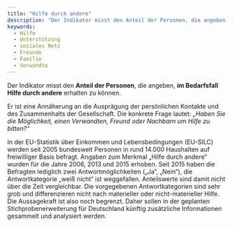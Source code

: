 ```yaml
---
title: "Hilfe durch andere"
description: "Der Indikator misst den Anteil der Personen, die angeben, im Bedarfsfall Hilfe durch andere erhalten zu können."
keywords:
  - Hilfe
  - Unterstützung
  - soziales Netz
  - Freunde
  - Familie
  - Verwandte
---
```

<!-- Prologue start -->

Der Indikator misst den **Anteil der Personen**, die angeben, **im Bedarfsfall Hilfe durch andere** erhalten zu können. 

Er ist eine Annäherung an die Ausprägung der persönlichen Kontakte und des Zusammenhalts der Gesellschaft. Die konkrete Frage lautet: *„Haben Sie die Möglichkeit, einen Verwandten, Freund oder Nachbarn um Hilfe zu bitten?“*  

In der EU-Statistik über Einkommen und Lebensbedingungen (EU-SILC) werden seit 2005 bundesweit Personen in rund 14.000 Haushalten auf freiwilliger Basis befragt. Angaben zum Merkmal „Hilfe durch andere“ wurden für die Jahre 2006, 2013 und 2015 erhoben. Seit 2015 haben die Befragten lediglich zwei Antwortmöglichkeiten („Ja“, „Nein“), die Antwortkategorie „weiß nicht“ ist weggefallen. Anteilswerte sind damit nicht über die Zeit vergleichbar. Die vorgegebenen Antwortkategorien sind sehr grob und differenzieren nicht nach materieller oder nicht-materieller Hilfe. Die Aussagekraft ist also noch begrenzt. Daher sollen in der geplanten Stichprobenerweiterung für Deutschland künftig zusätzliche Informationen gesammelt und analysiert werden.


<!-- Prologue end -->

<!--ChartList-->
